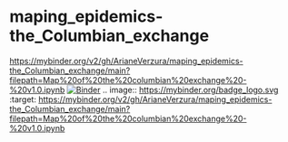 # maping_epidemics-the_Columbian_exchange
https://mybinder.org/v2/gh/ArianeVerzura/maping_epidemics-the_Columbian_exchange/main?filepath=Map%20of%20the%20columbian%20exchange%20-%20v1.0.ipynb
[![Binder](https://mybinder.org/badge_logo.svg)](https://mybinder.org/v2/gh/ArianeVerzura/maping_epidemics-the_Columbian_exchange/main?filepath=Map%20of%20the%20columbian%20exchange%20-%20v1.0.ipynb)
.. image:: https://mybinder.org/badge_logo.svg
 :target: https://mybinder.org/v2/gh/ArianeVerzura/maping_epidemics-the_Columbian_exchange/main?filepath=Map%20of%20the%20columbian%20exchange%20-%20v1.0.ipynb
